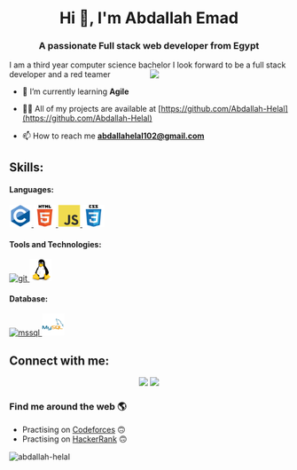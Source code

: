 <h1 align="center">Hi 👋, I'm Abdallah Emad</h1>
<h3 align="center">A passionate Full stack web developer from Egypt</h3>
I am a third year computer science bachelor I look forward to be a full stack developer and a red teamer

<img align="right" src="https://user-images.githubusercontent.com/63050133/156676671-d5b2e362-97d4-4404-9447-dd71ddfea82f.gif" width = 250px/>

- 🌱 I’m currently learning **Agile**

- 👨‍💻 All of my projects are available at [https://github.com/Abdallah-Helal](https://github.com/Abdallah-Helal)

- 📫 How to reach me **abdallahelal102@gmail.com**


## Skills:

#### Languages:
<p align="left"> 
<a href="https://www.cprogramming.com/" target="_blank" rel="noreferrer"> <img src="https://raw.githubusercontent.com/devicons/devicon/master/icons/c/c-original.svg" alt="c" width="40" height="40"/> </a> 
<a href="https://www.w3.org/html/" target="_blank" rel="noreferrer"> <img src="https://raw.githubusercontent.com/devicons/devicon/master/icons/html5/html5-original-wordmark.svg" alt="html5" width="40" height="40"/> </a> 
<a href="https://developer.mozilla.org/en-US/docs/Web/JavaScript" target="_blank" rel="noreferrer"> <img src="https://raw.githubusercontent.com/devicons/devicon/master/icons/javascript/javascript-original.svg" alt="javascript" width="40" height="40"/> </a>  
<a href="https://www.w3schools.com/css/" target="_blank" rel="noreferrer"> <img src="https://raw.githubusercontent.com/devicons/devicon/master/icons/css3/css3-original-wordmark.svg" alt="css3" width="40" height="40"/> </a>  
 
#### Tools and Technologies:
 <a href="https://git-scm.com/" target="_blank" rel="noreferrer"> <img src="https://www.vectorlogo.zone/logos/git-scm/git-scm-icon.svg" alt="git" width="40" height="40"/> </a>
<a href="https://www.linux.org/" target="_blank" rel="noreferrer"> <img src="https://raw.githubusercontent.com/devicons/devicon/master/icons/linux/linux-original.svg" alt="linux" width="40" height="40"/> </a>
 
#### Database:
<a href="https://www.microsoft.com/en-us/sql-server" target="_blank" rel="noreferrer"> <img src="https://www.svgrepo.com/show/303229/microsoft-sql-server-logo.svg" alt="mssql" width="40" height="40"/> </a>
<a href="https://www.mysql.com/" target="_blank" rel="noreferrer"> <img src="https://raw.githubusercontent.com/devicons/devicon/master/icons/mysql/mysql-original-wordmark.svg" alt="mysql" width="40" height="40"/> </a> </p>

## Connect with me:
<p align="center">
 <a href="mailto:abdallahelal102@gmail.com" title="Gmail"><img src="https://img.shields.io/badge/gmail-%23F05033.svg?style=for-the-badge&logo=gmail&logoColor=white"/></a>  
<a href="https://www.linkedin.com/in/abdalla-emad-40732b1b6/"  title="LinkedIn" target="_blank"><img src="https://img.shields.io/badge/linkedin-%230077B5.svg?style=for-the-badge&logo=linkedin&logoColor=white"/></a>
</p>

### Find me around the web 🌎 

- Practising on <a href="https://codeforces.com/profile/BALLOoo" target="_blank">Codeforces</a> 🙃
- Practising on <a href="https://www.hackerrank.com/abdallaballo20?h_r=internal-search&hr_r=1" target="_blank">HackerRank</a> 🙃

<p><img align="center" src="https://github-readme-stats.vercel.app/api/top-langs?username=abdallah-helal&show_icons=true&locale=en&layout=compact" alt="abdallah-helal" /></p>
